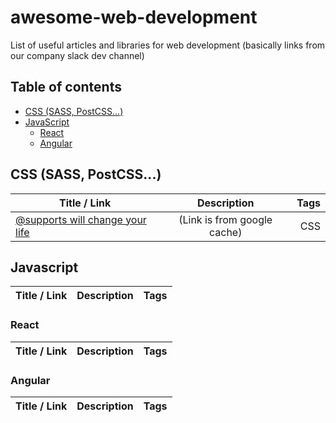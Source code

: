 # awesome-web-development

List of useful articles and libraries for web development (basically links from our company slack dev channel)

## Table of contents
* [CSS (SASS, PostCSS...)](#user-content-css-sass-postcss)
* [JavaScript](#user-content-javascript)
    * [React](#user-content-react)
    * [Angular](#user-content-angular)

## CSS (SASS, PostCSS...)

| Title / Link  | Description   | Tags         |
| ------------- |:------------: |------------: |
| [@supports will change your life](https://webcache.googleusercontent.com/search?q=cache:suH-72TgHtkJ:https://www.lottejackson.com/learning/supports-will-change-your-life+&cd=1&hl=hr&ct=clnk&gl=hr&client=firefox-b) | (Link is from google cache) | CSS |

## Javascript

| Title / Link  | Description   | Tags         |
| ------------- |:------------: |------------: |

### React

| Title / Link  | Description   | Tags         |
| ------------- |:------------: |------------: |

### Angular

| Title / Link  | Description   | Tags         |
| ------------- |:------------: |------------: |
